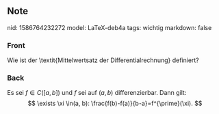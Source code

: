 ## Note
nid: 1586764232272
model: LaTeX-deb4a
tags: wichtig
markdown: false

### Front
Wie ist der \textit{Mittelwertsatz der Differentialrechnung} definiert?

### Back
Es sei $f \in C([a, b])$ und $f$ sei auf $(a, b)$ differenzierbar. Dann gilt:
$$
\exists \xi \in(a, b): \frac{f(b)-f(a)}{b-a}=f^{\prime}(\xi).
$$
